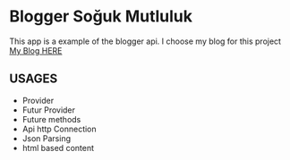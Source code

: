 # Blogger Soğuk Mutluluk

This app is a example of the blogger api. I choose my blog for this project
[My Blog HERE](https://sogukmutluluk.blogspot.com)

## USAGES
* Provider
* Futur Provider
* Future methods
* Api http Connection
* Json Parsing
* html based content
